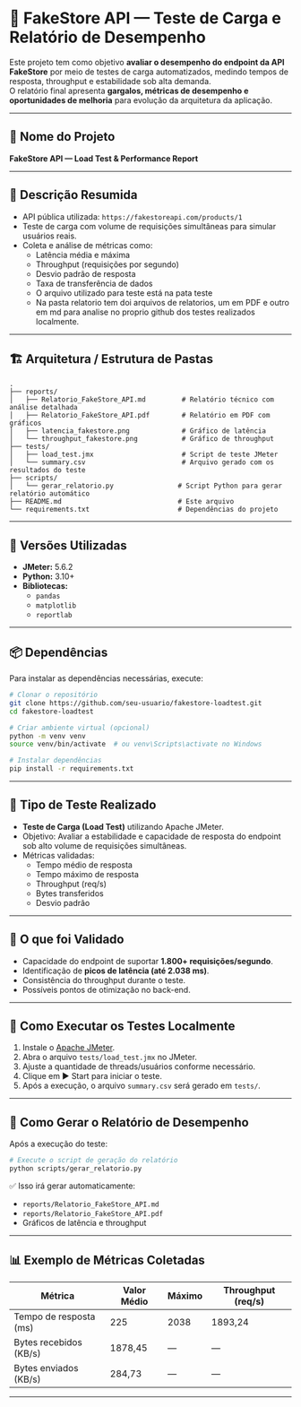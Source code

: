 
# 🧪 FakeStore API — Teste de Carga e Relatório de Desempenho

Este projeto tem como objetivo **avaliar o desempenho do endpoint da API FakeStore** por meio de testes de carga automatizados, medindo tempos de resposta, throughput e estabilidade sob alta demanda.  
O relatório final apresenta **gargalos, métricas de desempenho e oportunidades de melhoria** para evolução da arquitetura da aplicação.

---

## 📌 Nome do Projeto

**FakeStore API — Load Test & Performance Report**

---

## 📄 Descrição Resumida

- API pública utilizada: `https://fakestoreapi.com/products/1`  
- Teste de carga com volume de requisições simultâneas para simular usuários reais.  
- Coleta e análise de métricas como:
  - Latência média e máxima  
  - Throughput (requisições por segundo)  
  - Desvio padrão de resposta  
  - Taxa de transferência de dados
  - O arquivo utilizado para teste está na pata teste
  - Na pasta relatorio tem doi arquivos de relatorios, um em PDF e outro em md para analise no proprio github dos testes realizados localmente.

---

## 🏗️ Arquitetura / Estrutura de Pastas

```plaintext
.
├── reports/
│   ├── Relatorio_FakeStore_API.md         # Relatório técnico com análise detalhada
│   ├── Relatorio_FakeStore_API.pdf        # Relatório em PDF com gráficos
│   ├── latencia_fakestore.png             # Gráfico de latência
│   └── throughput_fakestore.png           # Gráfico de throughput
├── tests/
│   ├── load_test.jmx                      # Script de teste JMeter
│   └── summary.csv                        # Arquivo gerado com os resultados do teste
├── scripts/
│   └── gerar_relatorio.py                # Script Python para gerar relatório automático
├── README.md                             # Este arquivo
└── requirements.txt                      # Dependências do projeto
```

---

## 🧰 Versões Utilizadas

- **JMeter:** 5.6.2  
- **Python:** 3.10+  
- **Bibliotecas:**  
  - `pandas`  
  - `matplotlib`  
  - `reportlab`

---

## 📦 Dependências

Para instalar as dependências necessárias, execute:

```bash
# Clonar o repositório
git clone https://github.com/seu-usuario/fakestore-loadtest.git
cd fakestore-loadtest

# Criar ambiente virtual (opcional)
python -m venv venv
source venv/bin/activate  # ou venv\Scripts\activate no Windows

# Instalar dependências
pip install -r requirements.txt
```

---

## 🧪 Tipo de Teste Realizado

- **Teste de Carga (Load Test)** utilizando Apache JMeter.
- Objetivo: Avaliar a estabilidade e capacidade de resposta do endpoint sob alto volume de requisições simultâneas.
- Métricas validadas:
  - Tempo médio de resposta
  - Tempo máximo de resposta
  - Throughput (req/s)
  - Bytes transferidos
  - Desvio padrão

---

## 🧭 O que foi Validado

- Capacidade do endpoint de suportar **1.800+ requisições/segundo**.  
- Identificação de **picos de latência (até 2.038 ms)**.  
- Consistência do throughput durante o teste.  
- Possíveis pontos de otimização no back-end.

---

## 🧰 Como Executar os Testes Localmente

1. Instale o [Apache JMeter](https://jmeter.apache.org/download_jmeter.cgi).  
2. Abra o arquivo `tests/load_test.jmx` no JMeter.  
3. Ajuste a quantidade de threads/usuários conforme necessário.  
4. Clique em ▶ Start para iniciar o teste.  
5. Após a execução, o arquivo `summary.csv` será gerado em `tests/`.

---

## 📝 Como Gerar o Relatório de Desempenho

Após a execução do teste:

```bash
# Execute o script de geração do relatório
python scripts/gerar_relatorio.py
```

✅ Isso irá gerar automaticamente:
- `reports/Relatorio_FakeStore_API.md`
- `reports/Relatorio_FakeStore_API.pdf`
- Gráficos de latência e throughput

---

## 📊 Exemplo de Métricas Coletadas

| Métrica                   | Valor Médio | Máximo | Throughput (req/s) |
|----------------------------|-------------|--------|---------------------|
| Tempo de resposta (ms)     | 225         | 2038   | 1893,24             |
| Bytes recebidos (KB/s)     | 1878,45     | —      | —                   |
| Bytes enviados (KB/s)      | 284,73      | —      | —                   |

---



